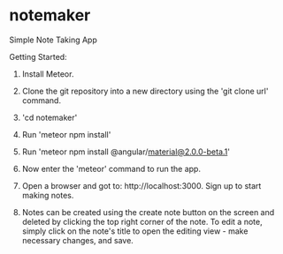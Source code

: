 # notemaker
Simple Note Taking App

Getting Started:

1. Install Meteor.

2. Clone the git repository into a new directory using the 'git clone url' command.

3. 'cd notemaker'

4. Run 'meteor npm install'

5. Run 'meteor npm install @angular/material@2.0.0-beta.1'

6. Now enter the 'meteor' command to run the app.

7. Open a browser and got to: http://localhost:3000. Sign up to start making notes. 

8. Notes can be created using the create note button on the screen and deleted by clicking the top right corner of the note. To edit a note, simply click on the note's title to open the editing view - make necessary changes, and save.

